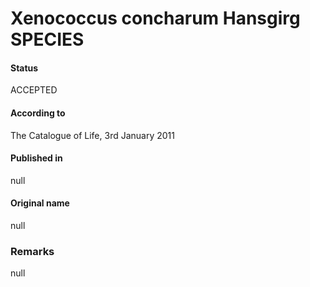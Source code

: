 # Xenococcus concharum Hansgirg SPECIES

#### Status
ACCEPTED

#### According to
The Catalogue of Life, 3rd January 2011

#### Published in
null

#### Original name
null

### Remarks
null
